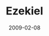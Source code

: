 ---
layout: message
category: message
series: "Lost Books"
title: "Ezekiel"
date: 2009-02-08
message_id: 544
---